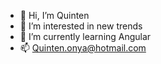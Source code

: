 - 👋 Hi, I’m Quinten
- 👀 I’m interested in new trends
- 🌱 I’m currently learning Angular
- 📫 Quinten.onya@hotmail.com

<!---
Qonya/Qonya is a ✨ special ✨ repository because its `README.md` (this file) appears on your GitHub profile.
You can click the Preview link to take a look at your changes.
--->
